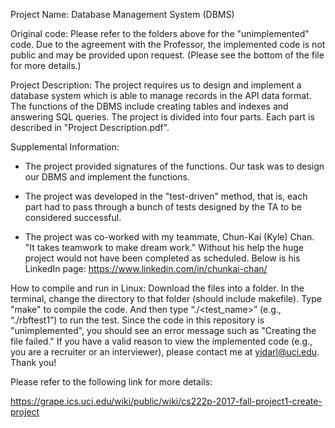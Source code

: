 Project Name: Database Management System (DBMS)

Original code: Please refer to the folders above for the "unimplemented" code. Due to the agreement with the Professor, the implemented code is not public and may be provided upon request. (Please see the bottom of the file for more details.)

Project Description: The project requires us to design and implement a database system which is able to manage records in the API data format. The functions of the DBMS include creating tables and indexes and answering SQL queries. The project is divided into four parts. Each part is described in "Project Description.pdf".

Supplemental Information:

- The project provided signatures of the functions. Our task was to design our DBMS and implement the functions.

- The project was developed in the "test-driven" method, that is, each part had to pass through a bunch of tests designed by the TA to be considered successful.

- The project was co-worked with my teammate, Chun-Kai (Kyle) Chan. "It takes teamwork to make dream work." Without his help the huge project would not have been completed as scheduled. Below is his LinkedIn page:
https://www.linkedin.com/in/chunkai-chan/

How to compile and run in Linux:
Download the files into a folder.
In the terminal, change the directory to that folder (should include makefile).
Type "make" to compile the code.
And then type “./<test_name>” (e.g., “./rbftest1”) to run the test.
Since the code in this repository is "unimplemented", you should see an error message such as "Creating the file failed."
If you have a valid reason to view the implemented code (e.g., you are a recruiter or an interviewer), please contact me at yidarl@uci.edu.
Thank you!

Please refer to the following link for more details:

https://grape.ics.uci.edu/wiki/public/wiki/cs222p-2017-fall-project1-create-project
